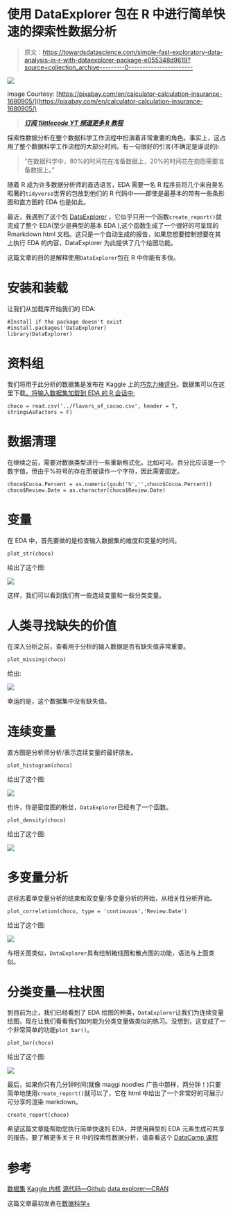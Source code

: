 # 使用 DataExplorer 包在 R 中进行简单快速的探索性数据分析

> 原文：<https://towardsdatascience.com/simple-fast-exploratory-data-analysis-in-r-with-dataexplorer-package-e055348d9619?source=collection_archive---------0----------------------->

![](img/9a7bd2fe518143cdc3ecb7a9d52d19e0.png)

Image Courtesy: [https://pixabay.com/en/calculator-calculation-insurance-1680905/](https://pixabay.com/en/calculator-calculation-insurance-1680905/)

> [***订阅 1littlecode YT 频道更多 R 教程***](https://www.youtube.com/channel/UCpV_X0VrL8-jg3t6wYGS-1g?sub_confirmation=1)

探索性数据分析在整个数据科学工作流程中扮演着非常重要的角色。事实上，这占用了整个数据科学工作流程的大部分时间。有一句很好的引言(不确定是谁说的):

> “在数据科学中，80%的时间花在准备数据上，20%的时间花在抱怨需要准备数据上。”

随着 R 成为许多数据分析师的首选语言，EDA 需要一名 R 程序员将几个来自臭名昭著的`tidyverse`世界的包放到他们的 R 代码中——即使是最基本的带有一些条形图和直方图的 EDA 也是如此。

最近，我遇到了这个包 [DataExplorer](https://cran.r-project.org/web/packages/DataExplorer/index.html) ，它似乎只用一个函数`create_report()`就完成了整个 EDA(至少是典型的基本 EDA ),这个函数生成了一个很好的可呈现的 Rmarkdown html 文档。这只是一个自动生成的报告，如果您想要控制想要在其上执行 EDA 的内容，DataExplorer 为此提供了几个绘图功能。

这篇文章的目的是解释使用`DataExplorer`包在 R 中你能有多快。

# 安装和装载

让我们从加载库开始我们的 EDA:

```
#Install if the package doesn't exist 
#install.packages('DataExplorer) 
library(DataExplorer)
```

# 资料组

我们将用于此分析的数据集是发布在 Kaggle 上的[巧克力棒评分](https://www.kaggle.com/rtatman/chocolate-bar-ratings)。数据集可以在这里下载[。将输入数据集加载到 EDA 的 R 会话中:](https://www.kaggle.com/rtatman/chocolate-bar-ratings/downloads/flavors_of_cacao.csv)

```
choco = read.csv('../flavors_of_cacao.csv', header = T, stringsAsFactors = F)
```

# 数据清理

在继续之前，需要对数据类型进行一些重新格式化。比如可可。百分比应该是一个数字值，但由于%符号的存在而被读作一个字符，因此需要固定。

```
choco$Cocoa.Percent = as.numeric(gsub('%','',choco$Cocoa.Percent))
choco$Review.Date = as.character(choco$Review.Date)
```

# 变量

在 EDA 中，首先要做的是检查输入数据集的维度和变量的时间。

```
plot_str(choco)
```

给出了这个图:

![](img/d65cc16f7dad19f2784a34fdc2ece0ee.png)

这样，我们可以看到我们有一些连续变量和一些分类变量。

# 人类寻找缺失的价值

在深入分析之前，查看用于分析的输入数据是否有缺失值非常重要。

```
plot_missing(choco)
```

给出:

![](img/3c210520030c2e14a75edcc739e296aa.png)

幸运的是，这个数据集中没有缺失值。

# 连续变量

直方图是分析师分析/表示连续变量的最好朋友。

```
plot_histogram(choco)
```

给出了这个图:

![](img/3fbb3a872f9992fe3d3f3f8b1e73ee0c.png)

也许，你是密度图的粉丝，`DataExplorer`已经有了一个函数。

```
plot_density(choco)
```

给出了这个图:

![](img/20aff19fa16d875075fe2ee61f9ad33c.png)

# 多变量分析

这标志着单变量分析的结束和双变量/多变量分析的开始，从相关性分析开始。

```
plot_correlation(choco, type = 'continuous','Review.Date')
```

给出了这个图:

![](img/5933e06e75b017e6e628a9ce29f1e578.png)

与相关图类似，`DataExplorer`具有绘制箱线图和散点图的功能，语法与上面类似。

# 分类变量—柱状图

到目前为止，我们已经看到了 EDA 绘图的种类，`DataExplorer`让我们为连续变量绘图，现在让我们看看我们如何能为分类变量做类似的练习。没想到，这变成了一个非常简单的功能`plot_bar()`。

```
plot_bar(choco)
```

给出了这个图:

![](img/71456cbc532583c8aa22701d78d6c0f2.png)

最后，如果你只有几分钟时间(就像 maggi noodles 广告中那样，两分钟！)只要简单地使用`create_report()`就可以了，它在 html 中给出了一个非常好的可展示/可分享的渲染 markdown。

```
create_report(choco)
```

希望这篇文章能帮助您执行简单快速的 EDA，并使用典型的 EDA 元素生成可共享的报告。要了解更多关于 R 中的探索性数据分析，请查看这个 [DataCamp 课程](https://www.datacamp.com/courses/exploratory-data-analysis?tap_a=5644-dce66f&tap_s=210728-e54afe)

# 参考

[数据集](https://www.kaggle.com/rtatman/chocolate-bar-ratings/data)
[Kaggle 内核](https://www.kaggle.com/nulldata/perform-ridiculously-simple-fast-eda-in-r)
[源代码—Github](https://github.com/amrrs/fast-eda-in-R/)
[data explorer—CRAN](https://cran.r-project.org/web/packages/DataExplorer/index.html)

这篇文章最初发表在[数据科学+](https://datascienceplus.com/blazing-fast-eda-in-r-with-dataexplorer/)